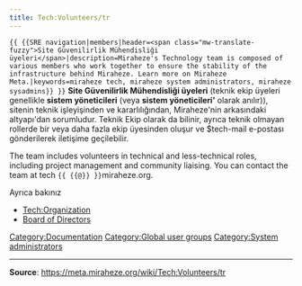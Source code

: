 ```yaml
---
title: Tech:Volunteers/tr
---
```


 `{{ {{SRE navigation|members|header=<span class="mw-translate-fuzzy">Site Güvenilirlik Mühendisliği üyeleri</span>|description=Miraheze's Technology team is composed of various members who work together to ensure the stability of the infrastructure behind Miraheze. Learn more on Miraheze Meta.|keywords=miraheze tech, miraheze system administrators, miraheze sysadmins}} }}`
**Site Güvenilirlik Mühendisliği üyeleri** (teknik ekip üyeleri genellikle **sistem yöneticileri** (veya **sistem yöneticileri'** olarak anılır)), sitenin teknik işleyişinden ve kararlılığından, Miraheze'nin arkasındaki altyapı'dan sorumludur. Teknik Ekip olarak da bilinir, ayrıca teknik olmayan rollerde bir veya daha fazla ekip üyesinden oluşur ve $tech-mail e-postası gönderilerek iletişime geçilebilir.

The team includes volunteers in technical and less-technical roles, including project management and community liaising. You can contact the team at tech `{{ {{@}} }}`miraheze.org.

<div style="width: 100%; overflow: auto;>
{| class="wikitable center"
|-
! class="unsortable"| [ `{{ {{fullurl:Tech:Volunteers/List|action=edit}} }}` +/-]
! İsim & Görevi
! [IRC](https://meta.miraheze.org/wiki/Special:MyLanguage/IRC) (Libera Chat)'teki Kullanıcı (rumuz) adı
! E-posta
! Kabuk
! GitHub hesabı
! Phabricator (yönetici)
! IONOS ve OVHcloud
! Cloudflare
! Etki Alanı Kayıt Şirketi
! Grafana (Yönetici)
|- `{{ {{Tech:{{BASEPAGENAME}}/List}} }}`

## Ayrıca bakınız 

* [Tech:Organization](https://meta.miraheze.org/wiki/Tech:Organization)
* [Board of Directors](https://meta.miraheze.org/wiki/Board_of_Directors)

[Category:Documentation](https://meta.miraheze.org/wiki/Category:Documentation)
[Category:Global user groups](https://meta.miraheze.org/wiki/Category:Global_user_groups)
[Category:System administrators](https://meta.miraheze.org/wiki/Category:System_administrators)

----
**Source**: https://meta.miraheze.org/wiki/Tech:Volunteers/tr